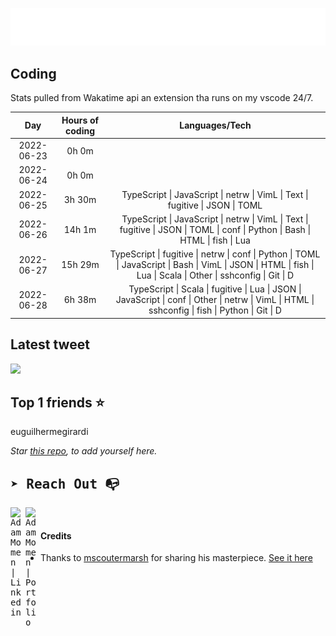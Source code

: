 
![test image size](/assets/welcome_message.gif)

## Coding
Stats pulled from Wakatime api an extension tha runs on my vscode 24/7.

|Day|Hours of coding|Languages/Tech|
|:-:|:-:|:-:|
|2022-06-23|0h 0m||
|2022-06-24|0h 0m||
|2022-06-25|3h 30m|TypeScript &#124; JavaScript &#124; netrw &#124; VimL &#124; Text &#124; fugitive &#124; JSON &#124; TOML|
|2022-06-26|14h 1m|TypeScript &#124; JavaScript &#124; netrw &#124; VimL &#124; Text &#124; fugitive &#124; JSON &#124; TOML &#124; conf &#124; Python &#124; Bash &#124; HTML &#124; fish &#124; Lua|
|2022-06-27|15h 29m|TypeScript &#124; fugitive &#124; netrw &#124; conf &#124; Python &#124; TOML &#124; JavaScript &#124; Bash &#124; VimL &#124; JSON &#124; HTML &#124; fish &#124; Lua &#124; Scala &#124; Other &#124; sshconfig &#124; Git &#124; D|
|2022-06-28|6h 38m|TypeScript &#124; Scala &#124; fugitive &#124; Lua &#124; JSON &#124; JavaScript &#124; conf &#124; Other &#124; netrw &#124; VimL &#124; HTML &#124; sshconfig &#124; fish &#124; Python &#124; Git &#124; D|

## Latest tweet
[<img src="<tweet-image-url>" width="400">](<tweet-url>)

## Top 1 friends ⭐️
euguilhermegirardi

*Star [this repo](https://github.com/AdamMomen/AdamMomen), to add yourself here.*


<samp>

## ➤ Reach Out :mailbox_with_no_mail:

>
  <a href="https://www.linkedin.com/in/adam-momen-99596275/">
     <img align="left" alt="Adam Momen | Linkedin" width="24px" src="./assets/Linkedin.svg" />
   </a>

   <a href="https://adammomen.com/">
     <img align="left" alt="Adam Momen | Portfolio" width="24px" src="./assets/web.svg" />
   </a>

</samp>

<br>

#### Credits
* Thanks to [mscoutermarsh](https://github.com/mscoutermarsh) for sharing his masterpiece. [See it here](https://github.com/mscoutermarsh/mscoutermarsh)